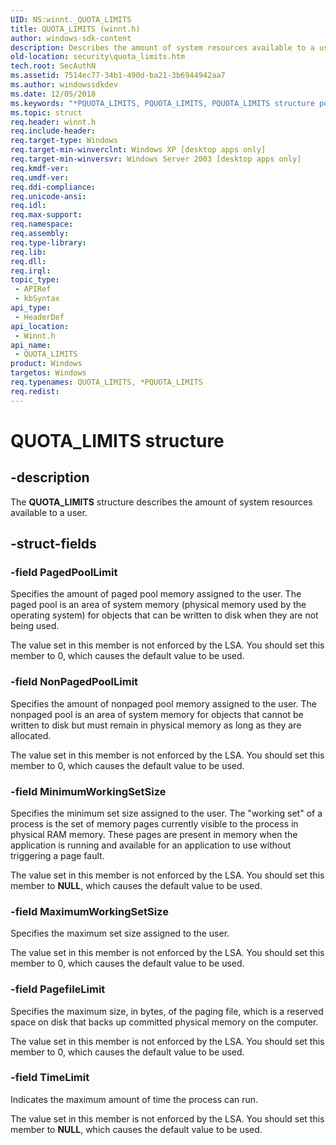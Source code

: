 ```yaml
---
UID: NS:winnt._QUOTA_LIMITS
title: QUOTA_LIMITS (winnt.h)
author: windows-sdk-content
description: Describes the amount of system resources available to a user.
old-location: security\quota_limits.htm
tech.root: SecAuthN
ms.assetid: 7514ec77-34b1-490d-ba21-3b6944942aa7
ms.author: windowssdkdev
ms.date: 12/05/2018
ms.keywords: "*PQUOTA_LIMITS, PQUOTA_LIMITS, PQUOTA_LIMITS structure pointer [Security], QUOTA_LIMITS, QUOTA_LIMITS structure [Security], _QUOTA_LIMITS, _lsa_quota_limits, security.quota_limits, winnt/PQUOTA_LIMITS, winnt/QUOTA_LIMITS"
ms.topic: struct
req.header: winnt.h
req.include-header: 
req.target-type: Windows
req.target-min-winverclnt: Windows XP [desktop apps only]
req.target-min-winversvr: Windows Server 2003 [desktop apps only]
req.kmdf-ver: 
req.umdf-ver: 
req.ddi-compliance: 
req.unicode-ansi: 
req.idl: 
req.max-support: 
req.namespace: 
req.assembly: 
req.type-library: 
req.lib: 
req.dll: 
req.irql: 
topic_type:
 - APIRef
 - kbSyntax
api_type:
 - HeaderDef
api_location:
 - Winnt.h
api_name:
 - QUOTA_LIMITS
product: Windows
targetos: Windows
req.typenames: QUOTA_LIMITS, *PQUOTA_LIMITS
req.redist: 
---
```


# QUOTA_LIMITS structure


## -description


The <b>QUOTA_LIMITS</b> structure describes the amount of system resources available to a user.


## -struct-fields




### -field PagedPoolLimit

Specifies the amount of paged pool memory assigned to the user. The paged pool is an area of system memory (physical memory used by the operating system) for objects that can be written to disk when they are not being used.

The value set in this member is not enforced by the LSA. You should set this member to 0, which causes the default value to be used.


### -field NonPagedPoolLimit

Specifies the amount of nonpaged pool memory assigned to the user. The nonpaged pool is an area of system memory  for objects that cannot be written to disk but must remain in physical memory as long as they are allocated.

The value set in this member is not enforced by the LSA. You should set this member to 0, which causes the default value to be used.


### -field MinimumWorkingSetSize

Specifies the minimum set size assigned to the user. The "working set" of a process is the set of memory pages currently visible to the process in physical RAM memory. These pages are present in memory when the application is running and available for an application to use without triggering a page fault.

The value set in this member is not enforced by the LSA. You should set this member to <b>NULL</b>, which causes the default value to be used.


### -field MaximumWorkingSetSize

Specifies the maximum set size assigned to the user.

The value set in this member is not enforced by the LSA. You should set this member to 0, which causes the default value to be used.


### -field PagefileLimit

Specifies the maximum size, in bytes, of the paging file, which is a reserved space on disk that backs up committed physical memory on the computer.

The value set in this member is not enforced by the LSA. You should set this member to 0, which causes the default value to be used.


### -field TimeLimit

Indicates the maximum amount of time the process can run.

The value set in this member is not enforced by the LSA. You should set this member to <b>NULL</b>, which causes the default value to be used.

